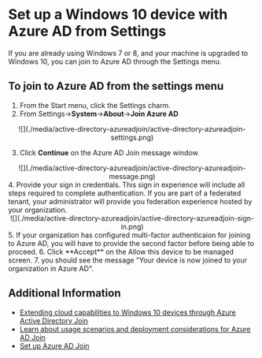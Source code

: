 <properties 
	pageTitle="Set up a Windows 10 device with Azure AD from Settings| Windows Azure" 
	description="A topic that explains how users can join to Azure AD through the settings menu." 
	services="active-directory" 
	documentationCenter="" 
	authors="femila" 
	manager="stevenpo" 
	editor=""/>

<tags
	ms.service="active-directory"
	ms.date="09/21/2015"
	wacn.date=""/>

# Set up a Windows 10 device with Azure AD from Settings
If you are already using Windows 7 or 8, and your machine is upgraded to Windows 10, you can join to Azure AD through the Settings menu.

To join to Azure AD from the settings menu
-----------------------------------------------------------------------------------------------

1. From the Start menu, click the Settings charm.
2. From Settings->**System**->**About**->**Join Azure AD**
<center>
![](./media/active-directory-azureadjoin/active-directory-azureadjoin-settings.png) </center>

3. Click **Continue** on the Azure AD Join message window.
<center>
![](./media/active-directory-azureadjoin/active-directory-azureadjoin-message.png) </center>
4. Provide your sign in credentials. This sign in experience will include all steps required to complete authentication. If you are part of a federated tenant, your administrator will provide you federation experience hosted by your organization.
<center>
![](./media/active-directory-azureadjoin/active-directory-azureadjoin-sign-in.png) </center>
5. If your organization has configured multi-factor authenticaion for joining to Azure AD, you will have to provide the second factor before being able to proceed.
6. Click **Accept** on the Allow this device to be managed screen.
7. you should see the message "Your device is now joined to your organization in Azure AD".


## Additional Information
* [Extending cloud capabilities to Windows 10 devices through Azure Active Directory Join](/documentation/articles/active-directory-azureadjoin-overview)
* [Learn about usage scenarios and deployment considerations for Azure AD Join](/documentation/articles/active-directory-azureadjoin-deployment-aadjoindirect)
* [Set up Azure AD Join](/documentation/articles/active-directory-azureadjoin-setup)
